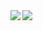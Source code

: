 <img align="left" src="https://github-readme-stats-jwattik.vercel.app/api?username=jwattik&show_icons=true&hide_border=true&theme=dark&langs_count=8&include_all_commits=true&range=is_up_to_date" />

<img align="left" src="https://github-readme-stats-jwattik.vercel.app/api/wakatime?username=jwattik&theme=dark">

<!--
**jwattik/jwattik** is a ✨ _special_ ✨ repository because its `README.md` (this file) appears on your GitHub profile.

Here are some ideas to get you started:

- 🔭 I’m currently working on ...
- 🌱 I’m currently learning ...
- 👯 I’m looking to collaborate on ...
- 🤔 I’m looking for help with ...
- 💬 Ask me about ...
- 📫 How to reach me: ...
- 😄 Pronouns: ...
- ⚡ Fun fact: ...
-->
